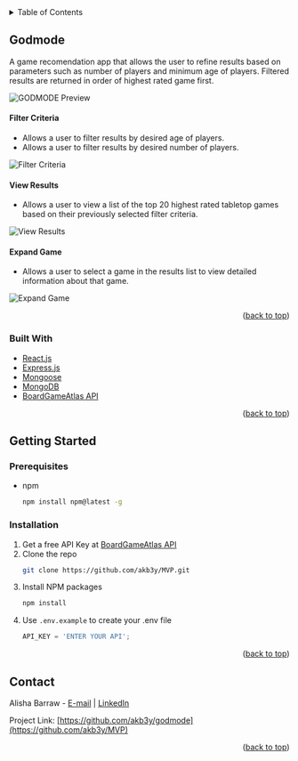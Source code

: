 <!-- TABLE OF CONTENTS -->
<details>
  <summary>Table of Contents</summary>
  <ol>
    <li>
      <a href="#godmode">About The Project</a>
      <ul>
        <li><a href="#built-with">Built With</a></li>
      </ul>
    </li>
    <li>
      <a href="#getting-started">Getting Started</a>
      <ul>
        <li><a href="#prerequisites">Prerequisites</a></li>
        <li><a href="#installation">Installation</a></li>
      </ul>
    </li>
    <li><a href="#usage">Usage</a></li>
    <li><a href="#contact">Contact</a></li>
  </ol>
</details>



<!-- ABOUT THE PROJECT -->
## Godmode

A game recomendation app that allows the user to refine results based on parameters such as number of players and minimum age of players.  Filtered results are returned in order of highest rated game first.

![GODMODE Preview](VIDEO_URL)


#### Filter Criteria

- Allows a user to filter results by desired age of players.
- Allows a user to filter results by desired number of players.

![Filter Criteria](/GODMODE-homepage.png "Filter Criteria Screenshot")

#### View Results

- Allows a user to view a list of the top 20 highest rated tabletop games based on their previously selected filter criteria.

![View Results](/GODMODE-results.png "View Results Screenshot")

#### Expand Game

- Allows a user to select a game in the results list to view detailed information about that game.

![Expand Game](/GODMODE-details.png "Expanded Game Screenshot")

<p align="right">(<a href="#top">back to top</a>)</p>



### Built With

* [React.js](https://reactjs.org/)
* [Express.js](https://expressjs.com/)
* [Mongoose](https://mongoosejs.com/docs/)
* [MongoDB](https://www.mongodb.com/docs/)
* [BoardGameAtlas API](https://www.boardgameatlas.com/api/docs)

<p align="right">(<a href="#top">back to top</a>)</p>



<!-- GETTING STARTED -->
## Getting Started

### Prerequisites

* npm
  ```sh
  npm install npm@latest -g
  ```

### Installation

1. Get a free API Key at [BoardGameAtlas API](https://www.boardgameatlas.com/api/docs)
2. Clone the repo
   ```sh
   git clone https://github.com/akb3y/MVP.git
   ```
3. Install NPM packages
   ```sh
   npm install
   ```
4. Use `.env.example` to create your .env file
   ```js
   API_KEY = 'ENTER YOUR API';
   ```

<p align="right">(<a href="#top">back to top</a>)</p>


<!-- CONTACT -->
## Contact

Alisha Barraw - [E-mail](mailto:alisha.barraw@gmail.com) | [LinkedIn](https://www.linkedin.com/in/alisha-barraw)

Project Link: [https://github.com/akb3y/godmode](https://github.com/akb3y/MVP)

<p align="right">(<a href="#top">back to top</a>)</p>
